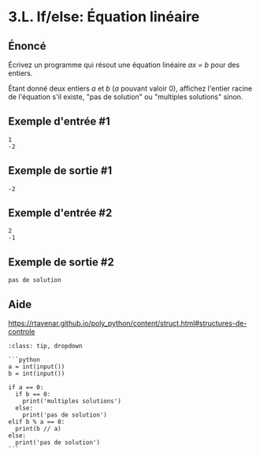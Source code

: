 # 3.L. If/else: Équation linéaire

## **Énoncé**

Écrivez un programme qui résout une équation linéaire _ax = b_ pour des entiers.

Étant donné deux entiers _a_ et _b_ (_a_ pouvant valoir 0), affichez l'entier racine de l'équation s'il existe, "pas de solution" ou "multiples solutions" sinon.

## Exemple d'entrée #1

```
1
-2
```

## Exemple de sortie #1

```
-2
```

## Exemple d'entrée #2

```
2
-1
```

## Exemple de sortie #2

```
pas de solution
```

## Aide

https://rtavenar.github.io/poly_python/content/struct.html#structures-de-controle

<div id="pad"></div>
            <script>Pythonpad('pad', {'id': '3.L.', 'title': 'Testez votre solution ici', 'src': '# Lire un entier :\n# a = int(input())\n# Afficher une valeur :\n# print(a)'})</script>


````{admonition} Cliquez ici pour voir la solution
:class: tip, dropdown

```python
a = int(input())
b = int(input())

if a == 0:
  if b == 0:
    print('multiples solutions')
  else:
    print('pas de solution')
elif b % a == 0:
  print(b // a)
else:
  print('pas de solution')
```
````
